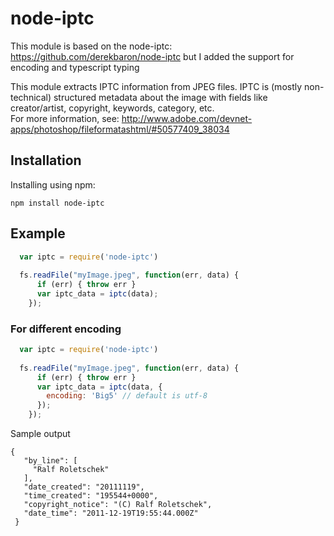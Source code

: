 # node-iptc

This module is based on the node-iptc: https://github.com/derekbaron/node-iptc but I added the support for encoding and typescript typing

This module extracts IPTC information from JPEG files. 
IPTC is (mostly non-technical) structured metadata about the image with fields like creator/artist, copyright, keywords, category, etc.  
For more information, see: http://www.adobe.com/devnet-apps/photoshop/fileformatashtml/#50577409_38034

## Installation

Installing using npm:

    npm install node-iptc
    
## Example

```javascript
  var iptc = require('node-iptc')
  
  fs.readFile("myImage.jpeg", function(err, data) {
      if (err) { throw err }
      var iptc_data = iptc(data);
    });
```

### For different encoding
```javascript
  var iptc = require('node-iptc')
  
  fs.readFile("myImage.jpeg", function(err, data) {
      if (err) { throw err }
      var iptc_data = iptc(data, {
        encoding: 'Big5' // default is utf-8
      });
    });
```

Sample output
```
{
   "by_line": [
     "Ralf Roletschek"
   ],
   "date_created": "20111119",
   "time_created": "195544+0000",
   "copyright_notice": "(C) Ralf Roletschek",
   "date_time": "2011-12-19T19:55:44.000Z"
 }
```